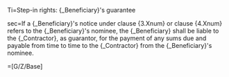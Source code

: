 Ti=Step-in rights: {_Beneficiary}'s guarantee

sec=If a {_Beneficiary}'s notice under clause {3.Xnum} or clause {4.Xnum} refers to the {_Beneficiary}'s nominee, the {_Beneficiary} shall be liable to the {_Contractor}, as guarantor, for the payment of any sums due and payable from time to time to the {_Contractor} from the {_Beneficiary}'s nominee.

=[G/Z/Base]
